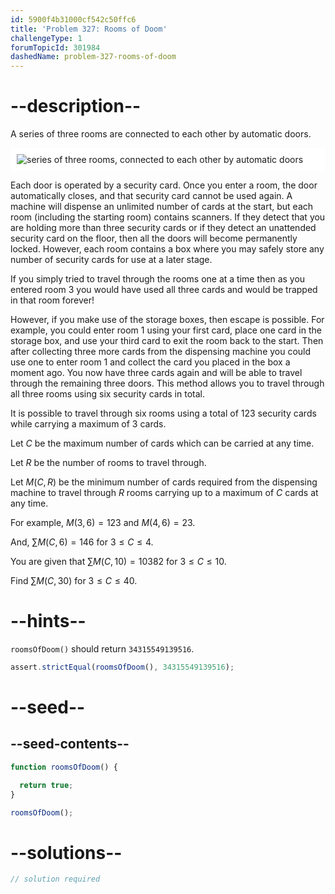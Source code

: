 ```yaml
---
id: 5900f4b31000cf542c50ffc6
title: 'Problem 327: Rooms of Doom'
challengeType: 1
forumTopicId: 301984
dashedName: problem-327-rooms-of-doom
---
```


# --description--

A series of three rooms are connected to each other by automatic doors.

<img alt="series of three rooms, connected to each other by automatic doors" src="https://cdn.freecodecamp.org/curriculum/project-euler/rooms-of-doom.gif" style="background-color: white; padding: 10px; display: block; margin-right:auto; margin-left: auto;">

Each door is operated by a security card. Once you enter a room, the door automatically closes, and that security card cannot be used again. A machine will dispense an unlimited number of cards at the start, but each room (including the starting room) contains scanners. If they detect that you are holding more than three security cards or if they detect an unattended security card on the floor, then all the doors will become permanently locked. However, each room contains a box where you may safely store any number of security cards for use at a later stage.

If you simply tried to travel through the rooms one at a time then as you entered room 3 you would have used all three cards and would be trapped in that room forever!

However, if you make use of the storage boxes, then escape is possible. For example, you could enter room 1 using your first card, place one card in the storage box, and use your third card to exit the room back to the start. Then after collecting three more cards from the dispensing machine you could use one to enter room 1 and collect the card you placed in the box a moment ago. You now have three cards again and will be able to travel through the remaining three doors. This method allows you to travel through all three rooms using six security cards in total.

It is possible to travel through six rooms using a total of 123 security cards while carrying a maximum of 3 cards.

Let $C$ be the maximum number of cards which can be carried at any time.

Let $R$ be the number of rooms to travel through.

Let $M(C, R)$ be the minimum number of cards required from the dispensing machine to travel through $R$ rooms carrying up to a maximum of $C$ cards at any time.

For example, $M(3, 6) = 123$ and $M(4, 6) = 23$.

And, $\sum M(C, 6) = 146$ for $3 ≤ C ≤ 4$.

You are given that $\sum M(C, 10) = 10382$ for $3 ≤ C ≤ 10$.

Find $\sum M(C, 30)$ for $3 ≤ C ≤ 40$.

# --hints--

`roomsOfDoom()` should return `34315549139516`.

```js
assert.strictEqual(roomsOfDoom(), 34315549139516);
```

# --seed--

## --seed-contents--

```js
function roomsOfDoom() {

  return true;
}

roomsOfDoom();
```

# --solutions--

```js
// solution required
```
